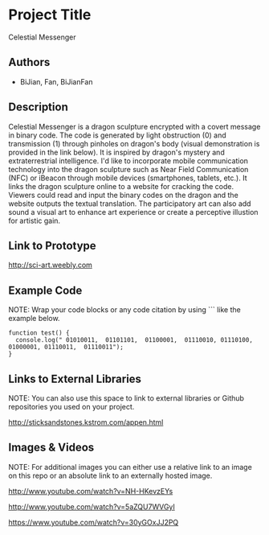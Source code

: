 # Project Title
Celestial Messenger

## Authors
- BiJian, Fan, BiJianFan

## Description
Celestial Messenger is a dragon sculpture encrypted with a covert message in binary code.  The code is generated by light obstruction (0) and transmission (1) through pinholes on dragon's body (visual demonstration is provided in the link below).  It is inspired by dragon's mystery and extraterrestrial intelligence.   I'd like to incorporate mobile communication technology into the dragon sculpture such as Near Field Communication (NFC) or iBeacon through mobile devices (smartphones, tablets, etc.).  It links the dragon sculpture online to a website for cracking the code.
Viewers could read and input the binary codes on the dragon and the website outputs the textual translation.   The participatory art can also add sound a visual art to enhance art experience or create a perceptive illustion for artistic gain.


## Link to Prototype
http://sci-art.weebly.com


## Example Code
NOTE: Wrap your code blocks or any code citation by using ``` like the example below.
```
function test() {
  console.log(" 01010011,  01101101,  01100001,  01110010, 01110100, 01000001, 01110011,  01110011");
}
```
## Links to External Libraries
 NOTE: You can also use this space to link to external libraries or Github repositories you used on your project.

http://sticksandstones.kstrom.com/appen.html


## Images & Videos
NOTE: For additional images you can either use a relative link to an image on this repo or an absolute link to an externally hosted image.

http://www.youtube.com/watch?v=NH-HKevzEYs

http://www.youtube.com/watch?v=5aZQU7WVGyI


https://www.youtube.com/watch?v=30yGOxJJ2PQ
